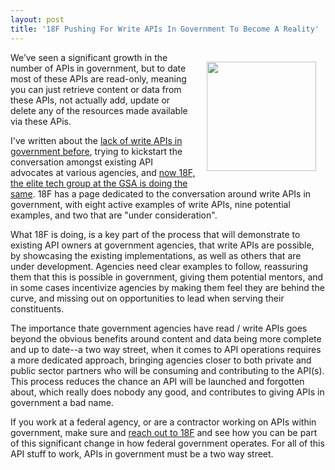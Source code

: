 ```yaml
---
layout: post
title: '18F Pushing For Write APIs In Government To Become A Reality'
---
```

<p><img style="padding: 15px;" src="https://s3.amazonaws.com/kinlane-productions/bw-icons/two-way.png" alt="" width="175" align="right" /></p>
<p>We&rsquo;ve seen a significant growth in the number of APIs in government, but to date most of these APIs are read-only, meaning you can just retrieve content or data from these APIs, not actually add, update or delete any of the resources made available via these APis.</p>
<p>I've written about the <a href="http://apievangelist.com/2014/04/25/a-rare-beast-in-government-the-write-api/">lack of write APIs in government before</a>, trying to kickstart the conversation amongst existing API advocates at various agencies, and <a href="http://18f.github.io/API-All-the-X/pages/write_apis-notes.html">now 18F, the elite tech group at the GSA is doing the same</a>. 18F has a page dedicated to the conversation around write APIs in government, with eight active examples of write APIs, nine potential examples, and two that are "under consideration".</p>
<p>What 18F is doing, is a key part of the process that will demonstrate to existing API owners at government agencies, that write APIs are possible, by showcasing the existing implementations, as well as others that are under development. Agencies need clear examples to follow, reassuring them that this is possible in government, giving them potential mentors, and in some cases incentivize agencies by making them feel they are behind the curve, and missing out on opportunities to lead when serving their constituents.</p>
<p>The importance thate government agencies have read / write APIs goes beyond the obvious benefits around content and data being more complete and up to date--a two way street, when it comes to API operations requires a more dedicated approach, bringing agencies closer to both private and public sector partners who will be consuming and contributing to the API(s). This process reduces the chance an API will be launched and forgotten about, which really does nobody any good, and contributes to giving APIs in government a bad name.</p>
<p>If you work at a federal agency, or are a contractor working on APIs within government, make sure and <a href="http://18f.github.io/API-All-the-X/pages/write_apis-notes.html">reach out to 18F</a> and see how you can be part of this significant change in how federal government operates. For all of this API stuff to work, APIs in government must be a two way street.</p>